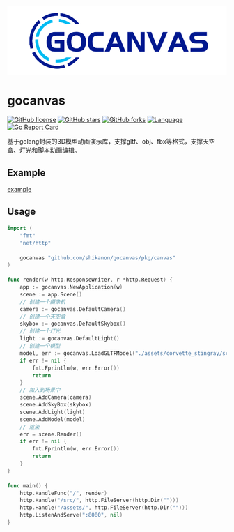 ![logo](https://github.com/shikanon/gocanvas/blob/main/docs/logo.png)
# gocanvas

[![GitHub license](https://img.shields.io/github/license/shikanon/gocanvas)](https://github.com/shikanon/gocanvas/blob/master/LICENSE)
[![GitHub stars](https://img.shields.io/github/stars/shikanon/gocanvas)](https://github.com/shikanon/gocanvas/stargazers)
[![GitHub forks](https://img.shields.io/github/forks/shikanon/gocanvas)](https://github.com/shikanon/gocanvas/network)
[![Language](https://img.shields.io/badge/Language-Go-blue.svg)](https://golang.org/)
[![Go Report Card](https://goreportcard.com/badge/github.com/shikanon/gocanvas)](https://goreportcard.com/report/github.com/shikanon/gocanvas)

基于golang封装的3D模型动画演示库，支撑gltf、obj、fbx等格式，支撑天空盒、灯光和脚本动画编辑。

## Example

[example](./example)

## Usage

```go
import (
	"fmt"
	"net/http"

	gocanvas "github.com/shikanon/gocanvas/pkg/canvas"
)

func render(w http.ResponseWriter, r *http.Request) {
	app := gocanvas.NewApplication(w)
	scene := app.Scene()
	// 创建一个摄像机
	camera := gocanvas.DefaultCamera()
	// 创建一个天空盒
	skybox := gocanvas.DefaultSkybox()
	// 创建一个灯光
	light := gocanvas.DefaultLight()
	// 创建一个模型
	model, err := gocanvas.LoadGLTFModel("./assets/corvette_stingray/scene.gltf")
	if err != nil {
		fmt.Fprintln(w, err.Error())
		return
	}
	// 加入到场景中
	scene.AddCamera(camera)
	scene.AddSkyBox(skybox)
	scene.AddLight(light)
	scene.AddModel(model)
	// 渲染
	err = scene.Render()
	if err != nil {
		fmt.Fprintln(w, err.Error())
		return
	}
}

func main() {
	http.HandleFunc("/", render)
	http.Handle("/src/", http.FileServer(http.Dir("")))
	http.Handle("/assets/", http.FileServer(http.Dir("")))
	http.ListenAndServe(":8080", nil)
}
```